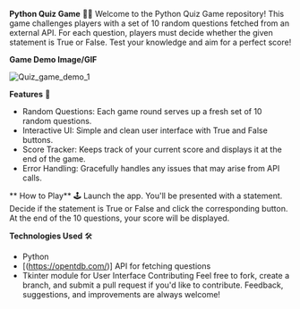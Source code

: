 
**Python Quiz Game** 🧠✅
Welcome to the Python Quiz Game repository! This game challenges players with a set of 10 random questions fetched from an external API. For each question, players must decide whether the given statement is True or False. Test your knowledge and aim for a perfect score!

**Game Demo Image/GIF**

![Quiz_game_demo_1](https://github.com/junaidhas/Quiz_game_API/assets/97498014/42bf9ff3-f15a-4be2-91df-b106ac5e12bb)


**Features** 🌟
- Random Questions: Each game round serves up a fresh set of 10 random questions.
- Interactive UI: Simple and clean user interface with True and False buttons.
- Score Tracker: Keeps track of your current score and displays it at the end of the game.
- Error Handling: Gracefully handles any issues that may arise from API calls.

** How to Play** 🕹
Launch the app.
You'll be presented with a statement.
Decide if the statement is True or False and click the corresponding button.
At the end of the 10 questions, your score will be displayed.

**Technologies Used** 🛠
- Python
- [(https://opentdb.com/)] API for fetching questions
- Tkinter module for User Interface
Contributing
Feel free to fork, create a branch, and submit a pull request if you'd like to contribute. Feedback, suggestions, and improvements are always welcome!


